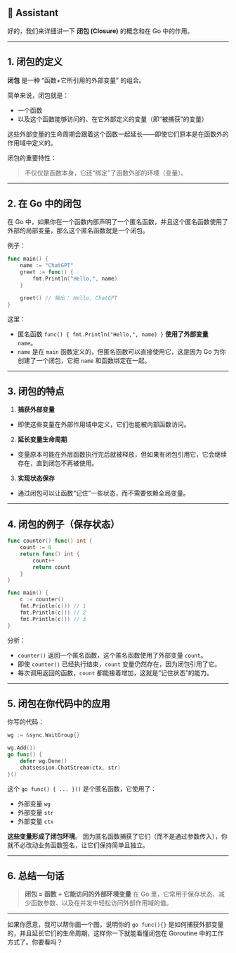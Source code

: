 ## 🤖 Assistant

好的，我们来详细讲一下 **闭包 (Closure)** 的概念和在 Go 中的作用。

---

## 1. 闭包的定义

**闭包** 是一种 “函数+它所引用的外部变量” 的组合。

简单来说，闭包就是：
- 一个函数
- 以及这个函数能够访问的、在它外部定义的变量（即“被捕获”的变量）

这些外部变量的生命周期会跟着这个函数一起延长——即使它们原本是在函数外的作用域中定义的。

闭包的重要特性：
> 不仅仅是函数本身，它还“绑定”了函数外部的环境（变量）。

---

## 2. 在 Go 中的闭包

在 Go 中，如果你在一个函数内部声明了一个匿名函数，并且这个匿名函数使用了外部的局部变量，那么这个匿名函数就是一个闭包。

例子：

```go
func main() {
    name := "ChatGPT"
    greet := func() {
        fmt.Println("Hello,", name)
    }

    greet() // 输出： Hello, ChatGPT
}
```

这里：
- 匿名函数 `func() { fmt.Println("Hello,", name) }` **使用了外部变量** `name`。
- `name` 是在 `main` 函数定义的，但匿名函数可以直接使用它，这是因为 Go 为你创建了一个闭包，它把 `name` 和函数绑定在一起。

---

## 3. 闭包的特点

1. **捕获外部变量**
 - 即使这些变量在外部作用域中定义，它们也能被内部函数访问。

2. **延长变量生命周期**
 - 变量原本可能在外层函数执行完后就被释放，但如果有闭包引用它，它会继续存在，直到闭包不再被使用。

3. **实现状态保存**
 - 通过闭包可以让函数“记住”一些状态，而不需要依赖全局变量。

---

## 4. 闭包的例子（保存状态）

```go
func counter() func() int {
    count := 0
    return func() int {
        count++
        return count
    }
}

func main() {
    c := counter()
    fmt.Println(c()) // 1
    fmt.Println(c()) // 2
    fmt.Println(c()) // 3
}
```

分析：
- `counter()` 返回一个匿名函数，这个匿名函数使用了外部变量 `count`。
- 即使 `counter()` 已经执行结束，`count` 变量仍然存在，因为闭包引用了它。
- 每次调用返回的函数，`count` 都能接着增加，这就是“记住状态”的能力。

---

## 5. 闭包在你代码中的应用

你写的代码：

```go
wg := &sync.WaitGroup{}

wg.Add(1)
go func() {
    defer wg.Done()
    chatsession.ChatStream(ctx, str)
}()
```

这个 `go func() { ... }()` 是个匿名函数，它使用了：
- 外部变量 `wg`
- 外部变量 `str`
- 外部变量 `ctx`

**这些变量形成了闭包环境**。
因为匿名函数捕获了它们（而不是通过参数传入），你就不必改动业务函数签名，让它们保持简单且独立。

---

## 6. 总结一句话

> **闭包 = 函数 + 它能访问的外部环境变量**
> 在 Go 里，它常用于保存状态、减少函数参数、以及在并发中轻松访问外部作用域的值。

---

如果你愿意，我可以帮你画一个图，说明你的 `go func(){}` 是如何捕获外部变量的，并且延长它们的生命周期，这样你一下就能看懂闭包在 Goroutine 中的工作方式了。你要看吗？
